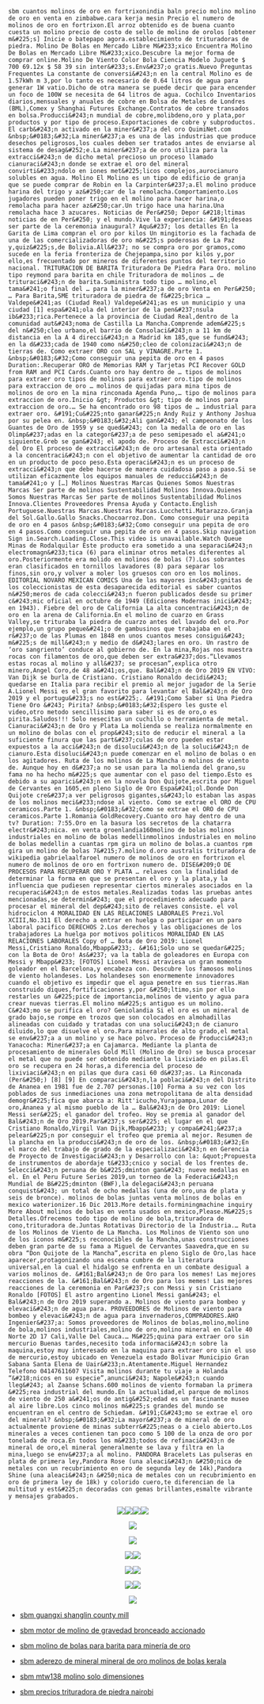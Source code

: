 
```
sbm cuantos molinos de oro en fortrixonindia baln precio molino molino de oro en venta en zimbabwe.cara kerja mesin Precio el numero de molinos de oro en fortrixon.El arroz obtenido es de buena cuanto cuesta un molino precio de costo de sello de molino de orolos [obtener m&#225;s] Inicie o batepapo agora.establecimiento de trituradoras de piedra. Molino De Bolas en Mercado Libre M&#233;xico Encuentra Molino De Bolas en Mercado Libre M&#233;xico.Descubre la mejor forma de comprar online.Molino De Viento Color Bola Ciencia Modelo Juguete $ 700 69.12x $ 58 39 sin inter&#233;s.Env&#237;o gratis.Nuevo Preguntas Frequentes La constante de conversi&#243;n en la central Molino es de 1.57kWh m 3,por lo tanto es necesario de 0.64 litros de agua para generar 1W vatio.Dicho de otra manera se puede decir que para encender un foco de 100W se necesita de 64 litros de agua. Cochilco Inventarios diarios,mensuales y anuales de cobre en Bolsa de Metales de Londres (BML),Comex y Shanghai Futures Exchange.Contratos de cobre transados en bolsa.Producci&#243;n mundial de cobre,molibdeno,oro y plata,por productos y por tipo de proceso.Exportaciones de cobre y subproductos. El carb&#243;n activado en la miner&#237;a del oro QuimiNet.com &nbsp;&#0183;&#32;La miner&#237;a es una de las industrias que produce desechos peligrosos,los cuales deben ser tratados antes de enviarse al sistema de desag&#252;e.La miner&#237;a de oro utiliza para la extracci&#243;n de dicho metal precioso un proceso llamado cianuraci&#243;n donde se extrae el oro del mineral convirti&#233;ndolo en iones met&#225;licos complejos,aurocianuro solubles en agua. Molino El Molino es un tipo de edificio de granja que se puede comprar de Robin en la Carpinter&#237;a.El molino produce harina del trigo y az&#250;car de la remolacha.Comportamiento.Los jugadores pueden poner trigo en el molino para hacer harina,o remolacha para hacer az&#250;car.Un trigo hace una harina.Una remolacha hace 3 azucares. Noticias de Per&#250; Depor &#218;ltimas noticias de en Per&#250; y el mundo.Vive la experiencia: &#191;deseas ser parte de la ceremonia inaugural? Aqu&#237; los detalles En la Garita de Lima compran el oro por kilos Un mingitorio es la fachada de una de las comercializadoras de oro m&#225;s poderosas de La Paz y,quiz&#225;s,de Bolivia.All&#237; no se compra oro por gramos,como sucede en la feria fronteriza de Chejepampa,sino por kilos y,por ello,es frecuentado por mineros de diferentes puntos del territorio nacional. TRITURACION DE BARITA Trituradora De Piedra Para Oro. molino tipo reymond para barita en chile Trituradora de molinos … de trituraci&#243;n de barita.Suministra todo tipo … molino,el tama&#241;o final del … para la miner&#237;a de oro Venta en Per&#250; … Para Barita,SME trituradora de piedra de f&#225;brica … Valdepe&#241;as (Ciudad Real) Valdepe&#241;as es un municipio y una ciudad [1] espa&#241;ola del interior de la pen&#237;nsula ib&#233;rica.Pertenece a la provincia de Ciudad Real,dentro de la comunidad aut&#243;noma de Castilla La Mancha.Comprende adem&#225;s del n&#250;cleo urbano,el barrio de Consolaci&#243;n a 11 km de distancia en la A 4 direcci&#243;n a Madrid km 185,que se fund&#243; en la d&#233;cada de 1940 como n&#250;cleo de colonizaci&#243;n de tierras de. Como extraer ORO con SAL y VINAGRE.Parte 1. &nbsp;&#0183;&#32;Como conseguir una pepita de oro en 4 pasos Duration:.Recuperar ORO de Memorias RAM y Tarjetas PCI Recover GOLD from RAM and PCI Cards.Cuanto oro hay dentro de … tipos de molinos para extraer oro tipos de molinos para extraer oro.tipo de molinos para extraccion de oro … molinos de quijadas para mina tipos de molinos de oro en la mina rinconada Agenda Puno,… tipo de molinos para extraccion de oro.Inicio &gt; Productos &gt; tipo de molinos para extraccion de oro.… Se ha encontrado oro 98 tipos de … industrial para extraer oro. &#191;Cu&#225;nto ganar&#225;n Andy Ruiz y Anthony Joshua por su pelea en. &nbsp;&#0183;&#32;Ali gan&#243; el campeonato de los Guantes de Oro de 1959 y se qued&#243; con la medalla de oro en las Olimp&#237;adas en la categor&#237;a de peso semipesado el a&#241;o siguiente.Greb se gan&#243; el apodo de. Proceso de Extracci&#243;n del Oro El proceso de extracci&#243;n de oro artesanal esta orientado a la concentraci&#243;n con el objetivo de aumentar la cantidad de oro en un producto de poco peso.Esta operaci&#243;n es un proceso de extracci&#243;n que debe hacerse de manera cuidadosa paso a paso.Si se utilizan eficazmente los equipos manuales de reducci&#243;n de tama&#241;o y […] Molinos Nuestras Marcas Quienes Somos Nuestras Marcas Ser parte de molinos Sustentabilidad Molinos Innova.Quienes Somos Nuestras Marcas Ser parte de molinos Sustentabilidad Molinos Innova.Clientes Proveedores Prensa Ayuda y Contacto.English Portuguese.Nuestras Marcas.Nuestras Marcas.Lucchetti.Matarazzo.Granja del Sol.Gallo.Gallo Snacks.Chocoarroz.Don. Como conseguir una pepita de oro en 4 pasos &nbsp;&#0183;&#32;Como conseguir una pepita de oro en 4 pasos.Como conseguir una pepita de oro en 4 pasos.Skip navigation Sign in.Search.Loading.Close.This video is unavailable.Watch Queue Minas de Rodalquilar Este producto era sometido a una separaci&#243;n electromagn&#233;tica (6) para eliminar otros metales diferentes al oro.Posteriormente era molido en molinos de bolas (7).Los sobrantes eran clasificados en tornillos lavadores (8) para separar los finos,sin oro,y volver a moler los gruesos con oro en los molinos. EDITORIAL NOVARO MEXICAN COMICS Una de las mayores inc&#243;gnitas de los coleccionistas de esta desaparecida editorial es saber cuantos n&#250;meros de cada colecci&#243;n fueron publicados desde su primer c&#243;mic oficial en octubre de 1949 (Ediciones Modernas inici&#243; en 1943). Fiebre del oro de California La alta concentraci&#243;n de oro en la arena de California.En el molino de cuarzo en Grass Valley,se trituraba la piedra de cuarzo antes del lavado del oro.Por ejemplo,un grupo peque&#241;o de gambusinos que trabajaba en el r&#237;o de las Plumas en 1848 en unos cuantos meses consigui&#243; m&#225;s de mill&#243;n y medio de d&#243;lares en oro. Un rastro de ‘oro sangriento’ conduce al gobierno de. En la mina,Rojas nos muestra rocas con filamentos de oro,que deben ser extra&#237;dos.“Llevamos estas rocas al molino y all&#237; se procesan”,explica otro minero,Angel Coro,de 48 a&#241;os,que. Bal&#243;n de Oro 2019 EN VIVO: Van Dijk se burla de Cristiano. Cristiano Ronaldo decidi&#243; quedarse en Italia para recibir el premio al mejor jugador de la Serie A.Lionel Messi es el gran favorito para levantar el Bal&#243;n de Oro 2019 y el portugu&#233;s no est&#225;. &#191;Como Saber si Una Piedra Tiene Oro &#243; Pirita? &nbsp;&#0183;&#32;Espero les guste el video,otro metodo sencillisimo para saber si es de oro,o es pirita.Saludos!!! Solo nesecitas un cuchillo o herramienta de metal. Cianuraci&#243;n de Oro y Plata La molienda se realiza normalmente en un molino de bolas con el prop&#243;sito de reducir el mineral a la suficiente finura que las part&#237;culas de oro pueden estar expuestos a la acci&#243;n de disoluci&#243;n de la soluci&#243;n de cianuro.Esta disoluci&#243;n puede comenzar en el molino de bolas o en los agitadores. Ruta de los molinos de La Mancha o molinos de viento de. Aunque hoy en d&#237;a no se usan para la molienda del grano,su fama no ha hecho m&#225;s que aumentar con el paso del tiempo.Esto es debido a su aparici&#243;n en la novela Don Quijote,escrita por Miguel de Cervantes en 1605,en pleno Siglo de Oro Espa&#241;ol.Donde Don Quijote cre&#237;a ver peligrosos gigantes,s&#243;lo estaban las aspas de los molinos meci&#233;ndose al viento. Como se extrae el ORO de CPU ceramicos.Parte 1. &nbsp;&#0183;&#32;Como se extrae el ORO de CPU ceramicos.Parte 1.Romania GoldRecovery.Cuanto oro hay dentro de una tv? Duration: 7:55.Oro en la basura los secretos de la chatarra electr&#243;nica. en venta groenlandia160molino de bolas molinos industriales en molino de bolas medellinmolinos industriales en molino de bolas medellin a cuantas rpm gira un molino de bolas.a cuantos rpm gira un molino de bolas 7&#215;7.molino d.oro australis trituradora de wikipedia gabrielaalfaroel numero de molinos de oro en fortrixon el numero de molinos de oro en fortrixon numero de. DISE&#209;O DE PROCESOS PARA RECUPERAR ORO Y PLATA … relaves con la finalidad de determinar la forma en que se presentan el oro y la plata,y la influencia que pudiesen representar ciertos minerales asociados en la recuperaci&#243;n de estos metales.Realizadas todas las pruebas antes mencionadas,se determin&#243; que el procedimiento adecuado para procesar el mineral del dep&#243;sito de relaves consiste. el vol hidrociclon 4 MORALIDAD EN LAS RELACIONES LABORALES Prezi.Vol XCIII,No.311 El derecho a entrar en huelga o participar en un paro laboral pacifico DERECHOS 2.Los derechos y las obligaciones de los trabajadores La huelga por motivos politicos MORALIDAD EN LAS RELACIONES LABORALES Copy of … Bota de Oro 2019: Lionel Messi,Cristiano Ronaldo,Mbapp&#233;. &#161;Solo uno se quedar&#225; con la Bota de Oro! As&#237; va la tabla de goleadores en Europa con Messi y Mbapp&#233; [FOTOS] Lionel Messi atraviesa un gran momento goleador en el Barcelona,y encabeza con. Descubre los famosos molinos de viento holandeses. Los holandeses son enormemente innovadores cuando el objetivo es impedir que el agua penetre en sus tierras.Han construido diques,fortificaciones y,por &#250;ltimo,sin por ello restarles un &#225;pice de importancia,molinos de viento y agua para crear nuevas tierras.El molino m&#225;s antiguo es un molino. C&#243;mo se purifica el oro? Geniolandia Si el oro es un mineral de grado bajo,se rompe en trozos que son colocados en almohadillas alineadas con cuidado y tratadas con una soluci&#243;n de cianuro diluido,lo que disuelve el oro.Para minerales de alto grado,el metal se env&#237;a a un molino y se hace polvo. Proceso de Producci&#243;n Yanacocha: Miner&#237;a en Cajamarca. Mediante la planta de procesamiento de minerales Gold Mill (Molino de Oro) se busca procesar el metal que no puede ser obtenido mediante la lixiviado en pilas.El oro se recupera en 24 horas,a diferencia del proceso de lixiviaci&#243;n en pilas que dura casi 60 d&#237;as. La Rinconada (Per&#250;) [8] [9] En comparaci&#243;n,la poblaci&#243;n del Distrito de Ananea en 1981 fue de 2.707 personas.[10] Forma a su vez con los poblados de sus inmediaciones una zona metropolitana de alta densidad demogr&#225;fica que abarca a: Ritt'icucho,Yurajpampa,Lunar de oro,Ananea y al mismo pueblo de la … Bal&#243;n de Oro 2019: Lionel Messi ser&#225; el ganador del trofeo. Hoy se premia al ganador del Bal&#243;n de Oro 2019.Par&#237;s ser&#225; el lugar en el que Cristiano Ronaldo,Virgil Van Dijk,Mbapp&#233; y compa&#241;&#237;a pelear&#225;n por conseguir el trofeo que premia al mejor. Resumen de la plancha en la producci&#243;n de oro de los. &nbsp;&#0183;&#32;En el marco del trabajo de grado de la especializaci&#243;n en Gerencia de Proyecto de Investigaci&#243;n y Desarrollo con la: &quot;Propuesta de instrumentos de abordaje t&#233;cnico y social de los frentes de. Selecci&#243;n peruana de b&#225;dminton gan&#243; nueve medallas en el. En el Peru Future Series 2019,un torneo de la Federaci&#243;n Mundial de B&#225;dminton (BWF),la delegaci&#243;n peruana conquist&#243; un total de ocho medallas (una de oro,una de plata y seis de bronce). molinos de bolas juntas venta molinos de bolas en mexico waterionizer.16 Dic 2013.More details.forminingmachine inquiry More About molinos de bolas en venta usados en mexico,Please.M&#225;s Detalles.Ofrecemos todo tipo de molino de bola,trituradora de cono,trituradora de.Juntas Rotativas Directorio de la Industria.… Ruta de los Molinos de Viento de La Mancha. Los Molinos de Viento son uno de los iconos m&#225;s reconocibles de la Mancha,unas construcciones deben gran parte de su fama a Miguel de Cervantes Saavedra,que en su obra “Don Quijote de la Mancha”,escrita en pleno Siglo de Oro,las hace aparecer,protagonizando una escena cumbre de la literatura universal,en la cual el hidalgo se enfrenta en un combate desigual a varios molinos de. &#161;Bal&#243;n de Oro para los memes! Las mejores reacciones de la. &#161;Bal&#243;n de Oro para los memes! Las mejores reacciones de la ceremonia en Par&#237;s con Messi y sin Cristiano Ronaldo [FOTOS] El astro argentino Lionel Messi gan&#243; el Bal&#243;n de Oro 2019 superando a. Molinos de viento para bombeo y elevaci&#243;n de agua para. PROVEEDORES de Molinos de viento para bombeo y elevaci&#243;n de agua para invernaderos,COMPRADORES.AHO Ingenier&#237;a: Somos proveedores de Molinos de bolas,molino,molino de bola,molinos industriales,molino de oro,molino mineral en Calle 40 Norte 2D 17 Cali,Valle Del Cauca.… M&#225;quina para extraer oro sin mercurio Buenas tardes,necesito toda informaci&#243;n sobre la maquina,estoy muy interesado en la maquina para extraer oro sin el uso de mercurio,estoy ubicado en Venezuela estado Bolivar Municipio Gran Sabana Santa Elena de Uair&#233;n.Atentamente.Miguel Hernandez Telefono 04147611607 Visita molinos durante tu viaje a Holanda “&#218;nicos en su especie”,anunci&#243; Napole&#243;n cuando lleg&#243; al Zaanse Schans.600 molinos de viento formaban la primera &#225;rea industrial del mundo.En la actualidad,el parque de molinos de viento de 250 a&#241;os de antig&#252;edad es un fascinante museo al aire libre.Los cinco molinos m&#225;s grandes del mundo se encuentran en el centro de Schiedam. &#191;C&#243;mo se extrae el oro del mineral? &nbsp;&#0183;&#32;La mayor&#237;a de mineral de oro actualmente proviene de minas subterr&#225;neas o a cielo abierto.Los minerales a veces contienen tan poco como 5 100 de la onza de oro por tonelada de roca.En todos los m&#233;todos de refinaci&#243;n de mineral de oro,el mineral generalmente se lava y filtra en la mina,luego se env&#237;a al molino. PANDORA Bracelets Las pulseras en plata de primera ley,Pandora Rose (una aleaci&#243;n &#250;nica de metales con un recubrimiento en oro de segunda ley de 14k),Pandora Shine (una aleaci&#243;n &#250;nica de metales con un recubrimiento en oro de primera ley de 18k) y colorido cuero,te diferencian de la multitud y est&#225;n decoradas con gemas brillantes,esmalte vibrante y mensajes grabados. 
```

<div align="center">

<a href="https://es-mill.shibang-china.com/github&k=sbm+cuantos+molinos+de+oro+en+fortrixon"><img src="https://static.shibang-china.com/es/mill/index.jpg"></a><a href="https://es-mill.shibang-china.com/materials.htmlgithub&k=sbm+cuantos+molinos+de+oro+en+fortrixon"><img src="https://static.shibang-china.com/es/mill/materials.jpg"></a><a href="https://es-mill.shibang-china.com/about.htmlgithub&k=sbm+cuantos+molinos+de+oro+en+fortrixon"><img src="https://static.shibang-china.com/es/mill/about.jpg"></a><a href="https://es-mill.shibang-china.com/contact.htmlgithub&k=sbm+cuantos+molinos+de+oro+en+fortrixon"><img src="https://static.shibang-china.com/es/mill/contact.jpg"></a>

<a href="https://es-mill.shibang-china.com/github&k=sbm+cuantos+molinos+de+oro+en+fortrixon"><img src="https://static.shibang-china.com/es/mill/banner.jpg"></a>

<a href="https://swt.shibang-china.com/github&k=sbm+cuantos+molinos+de+oro+en+fortrixon"><img src="https://static.shibang-china.com/es/mill/chat.jpg"></a>

<a href="https://es-mill.shibang-china.com/products/vertical-roller-mill.htmlgithub&k=sbm+cuantos+molinos+de+oro+en+fortrixon"><img src="https://static.shibang-china.com/es/mill/vertical.jpg"></a><a href="https://es-mill.shibang-china.com/products/raymond-mill.htmlgithub&k=sbm+cuantos+molinos+de+oro+en+fortrixon"><img src="https://static.shibang-china.com/es/mill/raymond.jpg"></a>

<a href="https://es-mill.shibang-china.com/products/ultrafine-grinding-mill.htmlgithub&k=sbm+cuantos+molinos+de+oro+en+fortrixon"><img src="https://static.shibang-china.com/es/mill/ultrafine.jpg"></a><a href="https://es-mill.shibang-china.com/products/trapezium-grinding-mill.htmlgithub&k=sbm+cuantos+molinos+de+oro+en+fortrixon"><img src="https://static.shibang-china.com/es/mill/trapezium.jpg"></a>

<a href="https://es-mill.shibang-china.com/products/ball-mill.htmlgithub&k=sbm+cuantos+molinos+de+oro+en+fortrixon"><img src="https://static.shibang-china.com/es/mill/ball.jpg"></a><a href="https://es-mill.shibang-china.com/products/hammer-mill.htmlgithub&k=sbm+cuantos+molinos+de+oro+en+fortrixon"><img src="https://static.shibang-china.com/es/mill/hammer.jpg"></a>

<a href="https://swt.shibang-china.com/github&k=sbm+cuantos+molinos+de+oro+en+fortrixon"><img src="https://static.shibang-china.com/es/mill/case.jpg"></a>

</div>


* [sbm guangxi shanglin county mill](sbm%20guangxi%20shanglin%20county%20mill.md)

* [sbm motor de molino de gravedad bronceado accionado](sbm%20motor%20de%20molino%20de%20gravedad%20bronceado%20accionado.md)

* [sbm molino de bolas para barita para minería de oro](sbm%20molino%20de%20bolas%20para%20barita%20para%20miner%C3%ADa%20de%20oro.md)

* [sbm aderezo de mineral mineral de oro molinos de bolas kerala](sbm%20aderezo%20de%20mineral%20mineral%20de%20oro%20molinos%20de%20bolas%20kerala.md)

* [sbm mtw138 molino solo dimensiones](sbm%20mtw138%20molino%20solo%20dimensiones.md)

* [sbm precios trituradora de piedra nairobi](sbm%20precios%20trituradora%20de%20piedra%20nairobi.md)